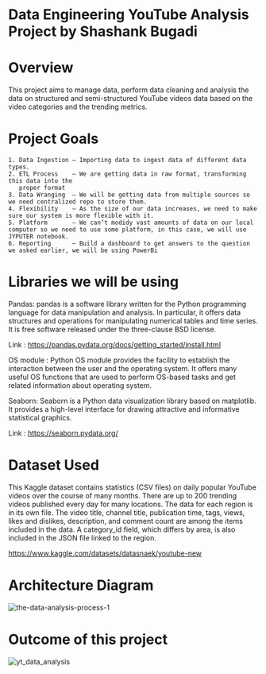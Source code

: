 # Data Engineering YouTube Analysis Project by Shashank Bugadi

# Overview 

This project aims to manage data, perform data cleaning and analysis the data on  structured and semi-structured YouTube videos data based on the video categories and the trending metrics.


# Project Goals

    1. Data Ingestion — Importing data to ingest data of different data types.
    2. ETL Process    — We are getting data in raw format, transforming this data into the 
       proper format
    3. Data Wranging  — We will be getting data from multiple sources so we need centralized repo to store them.
    4. Flexibility    — As the size of our data increases, we need to make sure our system is more flexible with it.
    5. Platform       — We can’t modidy vast amounts of data on our local computer so we need to use some platform, in this case, we will use JYPUTER notebook.
    6. Reporting      — Build a dashboard to get answers to the question we asked earlier, we will be using PowerBi
# Libraries we will be using
Pandas:   pandas is a software library written for the Python programming language for data manipulation and analysis. In particular, it offers data structures and operations for manipulating numerical tables and time series. It is free software released under the three-clause BSD license.

Link : https://pandas.pydata.org/docs/getting_started/install.html

OS module : Python OS module provides the facility to establish the interaction between the user and the operating system. It offers many useful OS functions that are used to perform OS-based tasks and get related information about operating system.

Seaborn: Seaborn is a Python data visualization library based on matplotlib. It provides a high-level interface for drawing attractive and informative statistical graphics.

Link : https://seaborn.pydata.org/ 

# Dataset Used

This Kaggle dataset contains statistics (CSV files) on daily popular YouTube videos over the course of many months. There are up to 200 trending videos published every day for many locations. The data for each region is in its own file. The video title, channel title, publication time, tags, views, likes and dislikes, description, and comment count are among the items included in the data. A category_id field, which differs by area, is also included in the JSON file linked to the region.

https://www.kaggle.com/datasets/datasnaek/youtube-new


# Architecture Diagram 

![the-data-analysis-process-1](https://user-images.githubusercontent.com/98276554/225692975-28d7faa8-449a-43b4-bc2c-42b0e2d600a7.jpg)

# Outcome of this project


![yt_data_analysis](https://user-images.githubusercontent.com/98276554/226162256-0da5f71e-2e57-468f-b6c6-e7293a523764.jpeg)
